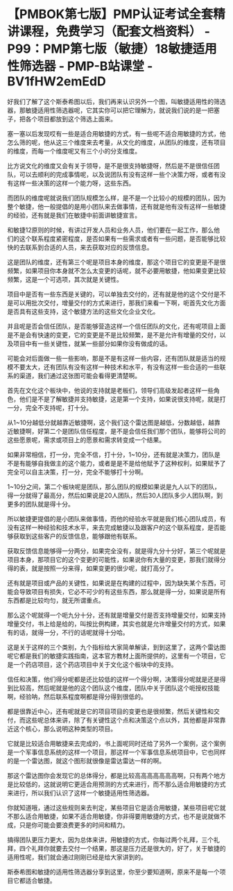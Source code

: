 # 【PMBOK第七版】PMP认证考试全套精讲课程，免费学习（配套文档资料） - P99：PMP第七版（敏捷）18敏捷适用性筛选器 - PMP-B站课堂 - BV1fHW2emEdD

好我们了解了这个斯泰希图以后，我们再来认识另外一个图，叫敏捷适用性的筛选器，那敏捷适用性筛选器呢，它其实你可以把它理解为，就说我们说的是一把塞子，把各个项目都放到这个筛选上面来。

塞一塞以后发现哎有一些是适合用敏捷的方式，有一些呢不适合用敏捷的方式，他怎么筛的呢，他从这三个维度来去考量，从文化的维度，从团队的维度，还有项目的维度，而每一个维度呢又有三个小的分支维度。

比方说文化的维度又会有关于领导，是不是很支持敏捷呀，然后是不是很信任团队，可以去顺利的完成事情呢，以及说团队有没有这样一些个决策力呀，或者有没有这样一些决策的这样一个能力呀，这些东西。

而团队的维度呢就说我们团队规模怎么样，是不是一个比较小的规模的团队，因为整个敏捷，他一般提倡的是用小团队来去做事情，还有就是他有没有这样一些敏捷的经验，还有就是我们在敏捷中前面讲敏捷宣言。

和敏捷12原则的时候，有讲过开发人员和业务人员，他们要在一起工作，那么他们的这个联系程度紧密程度，是否如果有一些需求或者有一些问题，是否能够比较快的去联系到合适的人员，来去获取对应的反馈信息。

这是团队的维度，还有第三个呢是项目本身的维度，那这个项目它的变更是不是很频繁，如果项目你本身就不怎么太变更的话呢，就不必要用敏捷，他如果变更比较频繁，这是一个可选项，其次就是关键性。

项目中是否有一些东西是关键的，可以单独去交付的，还有就是他的这个交付是不是可以用批次交付，增量交付的方式来进行，那我们来看一下啊，呃首先文化方面是否具有这些支持，这个敏捷方法的这些文化企业文化。

并且呢是否会信任团队，是否能够营造这样一个信任团队的文化，还有呢项目上面是不是会有快速的变更，它的变更是不是比较频繁，是不是允许有增量的交付，以及项目中有一些关键性，就某一些部分如果你没有做成的话。

可能会对后面做一些一些影响，那是不是有这样一些内容，还有团队就是适当的规模不要太大，还有团队有没有这样一种技术和水平，有没有这样一些合适的一些联系的渠道，我们通过这张图可能会看得更清楚啊。

首先在文化这个板块中，他说的支持就是老板们，领导们高级发起者这样一些角色，他们是不是了解敏捷并支持敏捷，这是第一个支持，如果说很支持呢，就是打一分，完全不支持呢，打十分。

从1~10分越低分就越靠近敏捷啊，这个我们这个雷达图是越低，分数越低，越靠近敏捷啊，好第二个是团队信任程度，是不是会信任我们那个团队，能够将公司的这些愿景呢，需求或项目上的愿景和需求转变成一个结果。

如果非常相信，打一分，完全不信，打十分，1~10分，还有就是决策力，团队是不是有能够自我做主的这个能力，或者是是不是给他赋予了这种权利，如果赋予了完全可以自主决策，打一分，完全不能够打十分啊。

1~10分之间，第二个板块呢是团队，那么团队的规模如果说是九人以下的团队，得一分就得了最高分，然后如果说是20人团队，然后30人团队多少人团队啊，到更多的团队就是得十分。

所以敏捷更提倡的是小团队来做事情，而他的经验水平就是我们核心团队成员，有没有这样一种经验和技术水平，来去完成敏捷以及跟客户的这个联系程度，是否能够获取到这些客户的反馈信息，能够跟他有联系。

获取反馈信息能够得一分两分，如果完全没有，就是得九分十分好，第三个呢就是项目本身，那项目它的这个变更的可能性，如果说你有大量的变更，那我们就得分得的表，就是按照一分来得，如果变更的很少呢，就打高分了。

还有就是项目或产品的关键性，如果说是在构建的过程中，因为缺失某个东西，可能会导致项目有损失，它必不可少的有这些东西，那么就是得一分，如果说是所有东西都是比较均匀，就无所谓重点。

那么这个呢就得一个呃九分十分，还有就是增量交付是否支持增量交付，如果支持增量交付，书上给是给的，叫按比例构建，其实也就是允许增量交付的方式，如果有的话，就得一分，不行的话呢就得十分哈。

这是关于这样的三个类别，九个指标给大家简单解读，到到这里了，这两个雷达图呢它都是我们的敏捷实践指南，这本官方教材上面所提供的，这里有一个项目，它是一个药店项目，这个药店项目中关于文化这个板块中的支持。

信任和决策，他们得分呢都是还比较低的这样一个得分啊，决策得分呢就是还是得到比较高，然后呢就是他的这个团队这个维度，团队中关于团队这个呃授权技能啊，经验呐，然后联系程度啊都是得分得到很低的。

都是很靠近中心，还有呢就是它的项目项目的变更也是很频繁，然后关键性和交付，而这些呢总体来讲，除了有关键性这个点和决策这个点以外，其他都是非常靠近这个核心，那么说明这种类型的项目。

它就是比较适合用敏捷来去完成的，书上面呢同时还给了另外一个案例，这个案例是一个军事信息系统的这样一个项目，那这样一个军事信息系统项目中，它也同样的是一个雷达图，就这个图形就很像是雷达雷达一样的啊。

那这个雷达图你会发现它的总体得分，都是比较高高高高高高高啊，只有两个地方是比较低的，这就说明它更适合用预测的方式来进行，而不那么适合用敏捷的方式来进行，所以我们认识了这样一个敏捷适用性筛选器。

你就知道哦，通过这些规则来去判定，某些项目它是适合用敏捷，某些项目呢它就不那么适合用敏捷，如果不适合用敏捷，你非得要用敏捷的方式，也不是说就做不成，只是你可能会要浪费更多的时间和精力。

搞得团队更压力更大，因为总体来讲，用敏捷的方式，你每过两个礼拜，三个礼拜，四个礼拜你就要去交付一个结果，那这是压力还是很大的，好了，关于敏捷的适用性呢，我们就会通过刚刚已经是给大家讲到的。

斯泰希图和敏捷的适用性筛选器分享到这里，你至少要知道啊，原来不是每一个项目它都适合敏捷。